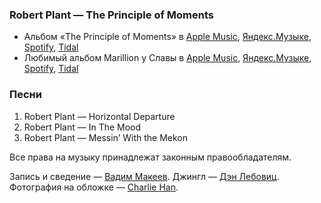 ### Robert Plant — The Principle of Moments

- Альбом «The Principle of Moments» в
	[Apple Music](https://music.apple.com/album/254162739),
	[Яндекс.Музыке](https://music.yandex.ru/album/12021),
	[Spotify](https://open.spotify.com/playlist/33M1bwYWyXezU5kYbdQNoP),
	[Tidal](https://tidal.com/album/481792)
- Любимый альбом Marillion у Славы в
	[Apple Music](https://music.apple.com/album/699619904),
	[Яндекс.Музыке](https://music.yandex.ru/album/50871),
	[Spotify](https://open.spotify.com/album/41ZfbPOvlfMmr5CSIe5MYT),
	[Tidal](https://tidal.com/browse/album/1894016)

### Песни

1. Robert Plant — Horizontal Departure
2. Robert Plant — In The Mood
3. Robert Plant — Messin’ With the Mekon

Все права на музыку принадлежат законным правообладателям.

Запись и сведение — [Вадим Макеев](https://twitter.com/pepelsbey).
Джингл — [Дэн Лебовиц](https://www.youtube.com/channel/UC38A5qHrlc_Zgua7vL4b96w).
Фотография на обложке — [Charlie Han](https://unsplash.com/photos/IIgj3oBaVbI).
